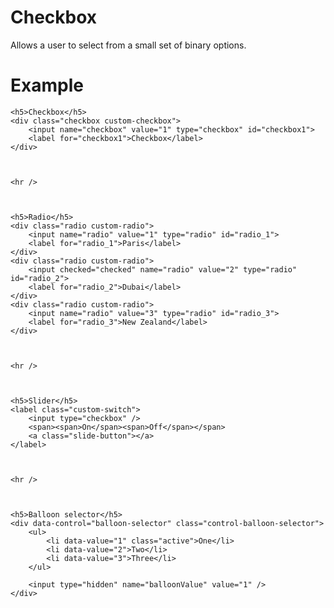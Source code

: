 # Checkbox

Allows a user to select from a small set of binary options.

# Example

    <h5>Checkbox</h5>
    <div class="checkbox custom-checkbox">
        <input name="checkbox" value="1" type="checkbox" id="checkbox1">
        <label for="checkbox1">Checkbox</label>
    </div>



    <hr />



    <h5>Radio</h5>
    <div class="radio custom-radio">
        <input name="radio" value="1" type="radio" id="radio_1">
        <label for="radio_1">Paris</label>
    </div>
    <div class="radio custom-radio">
        <input checked="checked" name="radio" value="2" type="radio" id="radio_2">
        <label for="radio_2">Dubai</label>
    </div>
    <div class="radio custom-radio">
        <input name="radio" value="3" type="radio" id="radio_3">
        <label for="radio_3">New Zealand</label>
    </div>



    <hr />



    <h5>Slider</h5>
    <label class="custom-switch">
        <input type="checkbox" />
        <span><span>On</span><span>Off</span></span>
        <a class="slide-button"></a>
    </label>



    <hr />



    <h5>Balloon selector</h5>
    <div data-control="balloon-selector" class="control-balloon-selector">
        <ul>
            <li data-value="1" class="active">One</li>
            <li data-value="2">Two</li>
            <li data-value="3">Three</li>
        </ul>

        <input type="hidden" name="balloonValue" value="1" />
    </div>